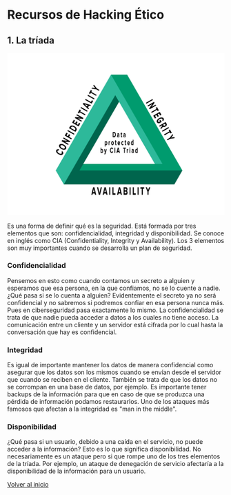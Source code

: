 # Recursos de Hacking Ético

## 1. La tríada

![triada](./../../img/cia_triad.png)

Es una forma de definir qué es la seguridad. Está formada por tres elementos que son: confidencialidad, integridad y disponibilidad. Se conoce en inglés como CIA (Confidentiality, Integrity y Availability). Los 3 elementos son muy importantes cuando se desarrolla un plan de seguridad.

### Confidencialidad

Pensemos en esto como cuando contamos un secreto a alguien y esperamos que esa persona, en la que confiamos, no se lo cuente a nadie. ¿Qué pasa si se lo cuenta a alguien? Evidentemente el secreto ya no será confidencial y no sabremos si podremos confiar en esa persona nunca más.
Pues en ciberseguridad pasa exactamente lo mismo. La confidencialidad se trata de que nadie pueda acceder a datos a los cuales no tiene acceso. La comunicación entre un cliente y un servidor está cifrada por lo cual hasta la conversación que hay es confidencial.

### Integridad

Es igual de importante mantener los datos de manera confidencial como asegurar que los datos son los mismos cuando se envían desde el servidor que cuando se reciben en el cliente. También se trata de que los datos no se corrompan en una base de datos, por ejemplo. Es importante tener backups de la información para que en caso de que se produzca una pérdida de información podamos restaurarlos. Uno de los ataques más famosos que afectan a la integridad es "man in the middle".

### Disponibilidad

¿Qué pasa si un usuario, debido a una caída en el servicio, no puede acceder a la información? Esto es lo que significa disponibilidad. No necesariamente es un ataque pero si que rompe uno de los tres elementos de la tríada. Por ejemplo, un ataque de denegación de servicio afectaría a la disponibilidad de la información para un usuario.

[Volver al inicio](./../../README.md)
